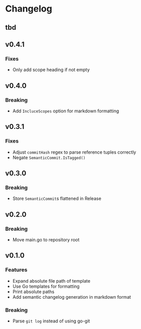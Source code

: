 # Changelog

## tbd
## v0.4.1
### Fixes
- Only add scope heading if not empty
## v0.4.0
### Breaking
- Add `IncluceScopes` option for markdown formatting
## v0.3.1
### Fixes
- Adjust `commitHash` regex to parse reference tuples correctly
- Negate `SemanticCommit.IsTagged()`
## v0.3.0
### Breaking
- Store `SemanticCommit`s flattened in Release
## v0.2.0
### Breaking
- Move main.go to repository root
## v0.1.0
### Features
- Expand absolute file path of template
- Use Go templates for formatting
- Print absolute paths
- Add semantic changelog generation in markdown format
### Breaking
- Parse `git log` instead of using go-git
